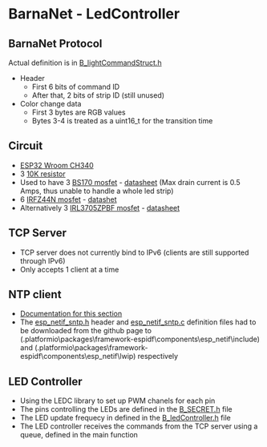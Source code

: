 # BarnaNet - LedController

## BarnaNet Protocol
Actual definition is in [B_lightCommandStruct.h](/include/B_lightCommandStruct.h)
- Header
	- First 6 bits of command ID
	- After that, 2 bits of strip ID (still unused)
- Color change data
	- First 3 bytes are RGB values
	- Bytes 3-4 is treated as a uint16_t for the transition time

## Circuit
- [ESP32 Wroom CH340](https://www.emag.hu/esp32-wroom-ch340-dual-core-nodemcu-1-2-18/pd/D0Q9R6MBM/)
- 3 [10K resistor](https://www.conrad.hu/p/femreteg-ellenallas-06-w-01-10k-423483)
- Used to have 3 [BS170 mosfet](https://www.conrad.hu/hu/p/on-semiconductor-bs170-mosfet-1-n-csatornas-350-mw-to-92-158950) - [datasheet](https://asset.conrad.com/media10/add/160267/c1/-/en/000158950DS01/adatlap-158950-on-semiconductor-bs170-mosfet-1-n-csatornas-350-mw-to-92.pdf) (Max drain current is 0.5 Amps, thus unable to handle a whole led strip)
- 6 [IRFZ44N mosfet](https://www.microcontroller.hu/termek/irfz44n-n-csatornas-mosfet-tranzisztor/) - [datashet](https://www.infineon.com/dgdl/irfz44npbf.pdf?fileId=5546d462533600a40153563b3a9f220d)
- Alternatively 3 [IRL3705ZPBF mosfet](https://www.conrad.hu/hu/p/tranzisztor-unipolaris-mosfet-international-rectifier-irl3705zpbf-n-csatornas-to-220-ab-i-d-a-86-a-u-ds-55-v-161143) - [datasheet](https://asset.conrad.com/media10/add/160267/c1/-/en/000161143DS01/adatlap-161143-tranzisztor-unipolaris-mosfet-international-rectifier-irl3705zpbf-n-csatornas-to-220-ab-i-d-a-86-a-uds-55-v.pdf)

## TCP Server
- TCP server does not currently bind to IPv6 (clients are still supported through IPv6)
- Only accepts 1 client at a time

## NTP client
- [Documentation for this section](https://docs.espressif.com/projects/esp-idf/en/stable/esp32/api-reference/system/system_time.html)
- The [esp_netif_sntp.h](https://github.com/espressif/esp-idf/blob/f404fe96b17692e3f1de536a3d73a180cdb53b42/components/esp_netif/include/esp_netif_sntp.h) header and [esp_netif_sntp.c](https://github.com/espressif/esp-idf/blob/f404fe96b17692e3f1de536a3d73a180cdb53b42/components/esp_netif/lwip/esp_netif_sntp.c) definition files had to be downloaded from the github page to (.platformio\packages\framework-espidf\components\esp_netif\include) and (.platformio\packages\framework-espidf\components\esp_netif\lwip) respectively

## LED Controller
- Using the LEDC library to set up PWM chanels for each pin
- The pins controlling the LEDs are defined in the [B_SECRET.h](/include/B_SECRET.h) file
- The LED update frequecy in defined in the [B_ledController.h](/include/B_ledController.h) file
- The LED controller receives the commands from the TCP server using a queue, defined in the main function
